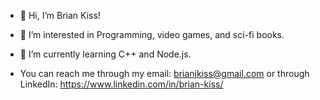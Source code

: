 - 👋 Hi, I’m Brian Kiss!
- 👀 I’m interested in Programming, video games, and sci-fi books.
- 🌱 I’m currently learning C++ and Node.js.

- You can reach me through my email: brianjkiss@gmail.com
or through LinkedIn: https://www.linkedin.com/in/brian-kiss/

<!---
Dexter1946/Dexter1946 is a ✨ special ✨ repository because its `README.md` (this file) appears on your GitHub profile.
You can click the Preview link to take a look at your changes.
--->
